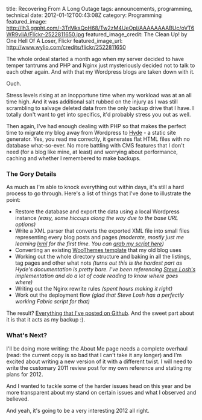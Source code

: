 title: Recovering From A Long Outage
tags: announcements, programming, technical
date: 2012-01-12T00:43:08Z
category: Programming
featured_image: http://lh3.ggpht.com/-3TrMksQoH68/Tw2zM4UeOpI/AAAAAAAABUc/oVT6WR9vliA/Flickr-2522811650.jpg
featured_image_credit: The Clean Up! by One Hell Of A Loser, Flickr
featured_image_url: http://www.wylio.com/credits/flickr/2522811650

The whole ordeal started a month ago when my server decided to have temper tantrums and PHP and Nginx just mysteriously decided not to talk to each other again. And with that my Wordpress blogs are taken down with it.

Ouch.

Stress levels rising at an inopportune time when my workload was at an all time high. And it was additional salt rubbed on the injury as I was still scrambling to salvage deleted data from the only backup drive that I have. I totally don't want to get into specifics, it'd probably stress you out as well.

Then again, I've had enough dealing with PHP so that makes the perfect time to migrate my blog away from Wordpress to [Hyde](http://github.com/hyde/hyde) - a static site generator. Yes, you read me correctly, it generates flat HTML files with no database what-so-ever. No more battling with CMS features that I don't need (for a blog like mine, at least) and worrying about performance, caching and whether I remembered to make backups.

### The Gory Details

As much as I'm able to knock everything out within days, it's still a hard process to go through. Here's a list of things that I've done to illustrate the point:

- Restore the database and export the data using a local Wordpress instance *(easy, some hiccups along the way due to the base URL options)*
- Write a XML parser that converts the exported XML file into small files representing every blog posts and pages *(moderate, mostly just me learning [lxml](http://lxml.de) for the first time. You can [grab my script here](http://github.com/felixleong/wp2hyde))*
- Converting an existing [WooThemes template](http://demo.woothemes.com/?name=mainstream) that my old blog uses
- Working out the whole directory structure and baking in all the listings, tag pages and other what nots *(turns out this is the hardest part as Hyde's documentation is pretty bare. I've been referencing [Steve Losh's](http://github.com/sjl/stevelosh) implementation and do a lot of code reading to know where goes where)*
- Writing out the Nginx rewrite rules *(spent hours making it right)*
- Work out the deployment flow *(glad that Steve Losh has a perfectly working Fabric script for that)*

The result? [Everything that I've posted on Github](http://github.com/felixleong/felixleong.com). And the sweet part about it is that it acts as my backup :).

### What's Next?

I'll be doing more writing: the About Me page needs a complete overhaul (read: the current copy is so bad that I can't take it any longer) and I'm excited about writing a new version of it with a different twist. I will need to write the customary 2011 review post for my own reference and stating my plans for 2012.

And I wanted to tackle some of the harder issues head on this year and be more transparent about my stand on certain issues and what I observed and believed.

And yeah, it's going to be a very interesting 2012 all right.
